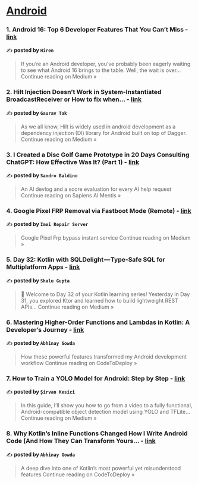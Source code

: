 
<h1><a href=https://medium.com/tag/android/recommended target="_blank" rel="noopener noreferrer">Android</a></h1>
<h3>1. Android 16: Top 6 Developer Features That You Can’t Miss - <a href="https://medium.com/@hiren6997/android-16-top-6-developer-features-that-you-cant-miss-28d97b38fb3c?source=rss------android-5" target="_blank" rel="noopener noreferrer">link</a></h3>

✍️ **posted by `Hiren`**

<blockquote>If you’re an Android developer, you’ve probably been eagerly waiting to see what Android 16 brings to the table. Well, the wait is over…
Continue reading on Medium »</blockquote>

<h3>2. Hilt Injection Doesn’t Work in System-Instantiated BroadcastReceiver or How to fix when… - <a href="https://medium.com/@gauravkumarjaipur/hilt-injection-doesnt-work-in-system-instantiated-broadcastreceiver-or-how-to-fix-when-8af6e637e1f9?source=rss------android-5" target="_blank" rel="noopener noreferrer">link</a></h3>

✍️ **posted by `Gaurav Tak`**

<blockquote>As we all know, Hilt is widely used in android development as a dependency injection (DI) library for Android built on top of Dagger.
Continue reading on Medium »</blockquote>

<h3>3. I Created a Disc Golf Game Prototype in 20 Days Consulting ChatGPT: How Effective Was It? (Part 1) - <a href="https://medium.com/sapiens-ai-mentis/i-created-a-disc-golf-game-prototype-in-20-days-consulting-chatgpt-how-effective-was-it-part-1-d3b3fbd2d3bf?source=rss------android-5" target="_blank" rel="noopener noreferrer">link</a></h3>

✍️ **posted by `Sandro Baldino`**

<blockquote>An AI devlog and a score evaluation for every AI help request
Continue reading on Sapiens AI Mentis »</blockquote>

<h3>4.  Google Pixel FRP Removal via Fastboot Mode (Remote) - <a href="https://medium.com/@imeirepairserver/google-pixel-frp-removal-via-fastboot-mode-remote-31728ac86995?source=rss------android-5" target="_blank" rel="noopener noreferrer">link</a></h3>

✍️ **posted by `Imei Repair Server`**

<blockquote>Google Pixel Frp bypass instant service 
Continue reading on Medium »</blockquote>

<h3>5. Day 32: Kotlin with SQLDelight — Type-Safe SQL for Multiplatform Apps - <a href="https://medium.com/@info.shaludroid/day-32-kotlin-with-sqldelight-type-safe-sql-for-multiplatform-apps-0c12ef44ec75?source=rss------android-5" target="_blank" rel="noopener noreferrer">link</a></h3>

✍️ **posted by `Shalu Gupta`**

<blockquote>👋 Welcome to Day 32 of your Kotlin learning series!
Yesterday in Day 31, you explored Ktor and learned how to build lightweight REST APIs…
Continue reading on Medium »</blockquote>

<h3>6. Mastering Higher-Order Functions and Lambdas in Kotlin: A Developer’s Journey - <a href="https://medium.com/codetodeploy/mastering-higher-order-functions-and-lambdas-in-kotlin-a-developers-journey-0065df7a8565?source=rss------android-5" target="_blank" rel="noopener noreferrer">link</a></h3>

✍️ **posted by `Abhinay Gowda`**

<blockquote>How these powerful features transformed my Android development workflow
Continue reading on CodeToDeploy »</blockquote>

<h3>7. How to Train a YOLO Model for Android: Step by Step - <a href="https://medium.com/@sirvanksc/how-to-train-a-yolo-model-for-android-step-by-step-d7fc3ee92d3c?source=rss------android-5" target="_blank" rel="noopener noreferrer">link</a></h3>

✍️ **posted by `Şirvan Kesici`**

<blockquote>In this guide, I’ll show you how to go from a video to a fully functional, Android-compatible object detection model using YOLO and TFLite…
Continue reading on Medium »</blockquote>

<h3>8. Why Kotlin’s Inline Functions Changed How I Write Android Code (And How They Can Transform Yours… - <a href="https://medium.com/codetodeploy/why-kotlins-inline-functions-changed-how-i-write-android-code-and-how-they-can-transform-yours-b4302eb55ad6?source=rss------android-5" target="_blank" rel="noopener noreferrer">link</a></h3>

✍️ **posted by `Abhinay Gowda`**

<blockquote>A deep dive into one of Kotlin’s most powerful yet misunderstood features
Continue reading on CodeToDeploy »</blockquote>


